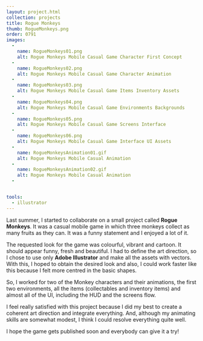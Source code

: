 ```yaml
---
layout: project.html
collection: projects
title: Rogue Monkeys
thumb: RogueMonkeys.png
order: 0791
images:
  -
    name: RogueMonkeys01.png
    alt: Rogue Monkeys Mobile Casual Game Character First Concept
  -
    name: RogueMonkeys02.png
    alt: Rogue Monkeys Mobile Casual Game Character Animation
  -
    name: RogueMonkeys03.png
    alt: Rogue Monkeys Mobile Casual Game Items Inventory Assets
  -
    name: RogueMonkeys04.png
    alt: Rogue Monkeys Mobile Casual Game Environments Backgrounds
  -
    name: RogueMonkeys05.png
    alt: Rogue Monkeys Mobile Casual Game Screens Interface
  -
    name: RogueMonkeys06.png
    alt: Rogue Monkeys Mobile Casual Game Interface UI Assets
  -
    name: RogueMonkeysAnimation01.gif
    alt: Rogue Monkeys Mobile Casual Animation
  -
    name: RogueMonkeysAnimation02.gif
    alt: Rogue Monkeys Mobile Casual Animation
  -


tools:
  - illustrator
---
```


Last summer, I started to collaborate on a small project called **Rogue Monkeys**. It was a casual mobile game in which three monkeys collect as many fruits as they can. It was a funny statement and I enjoyed a lot of it.

The requested look for the game was colourful, vibrant and cartoon. It should appear funny, fresh and beautiful. I had to define the art direction, so I chose to use only **Adobe Illustrator** and make all the assets with vectors. With this, I hoped to obtain the desired look and also, I could work faster like this because I felt more centred in the basic shapes.

So, I worked for two of the Monkey characters and their animations, the first two environments, all the items (collectables and inventory items) and almost all of the UI, including the HUD and the screens flow.

I feel really satisfied with this project because I did my best to create a coherent art direction and integrate everything. And, although my animating skills are somewhat modest, I think I could resolve everything quite well.

I hope the game gets published soon and everybody can give it a try!
